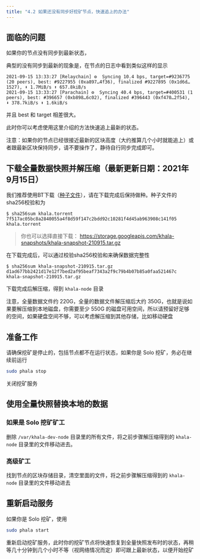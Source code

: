 ```yaml
---
title: "4.2 如果还没有同步好挖矿节点，快速追上的办法"
---
```


## 面临的问题

如果你的节点没有同步到最新状态，

典型的没有同步到最新的现象是，在节点的日志中看到类似这样的显示

```
2021-09-15 13:33:27 [Relaychain] ⚙️  Syncing 10.4 bps, target=#9236775 (20 peers), best: #9227955 (0xa897…4f36), finalized #9227895 (0x1d6d…1527), ⬇ 1.7MiB/s ⬆ 657.8kiB/s
2021-09-15 13:33:27 [Parachain] ⚙️  Syncing 40.4 bps, target=#400531 (1 peers), best: #396657 (0xb898…6c02), finalized #396443 (0xf470…2f54), ⬇ 378.7kiB/s ⬆ 1.6kiB/s
```

并且 best 和 target 相差很大。

此时你可以考虑使用这里介绍的方法快速追上最新的状态。

注意：如果你的节点已经很接近最新的区块高度（大约推算几个小时就能追上）或者跟最新区块保持同步，请不要操作了，静待自行同步完成即可。

## 下载全量数据快照并解压缩（最新更新日期：2021年9月15日）

我们推荐使用BT下载（<a href="/files/khala.torrent">种子文件</a>），请在下载完成后保持做种。种子文件的sha256校验和为

```
$ sha256sum khala.torrent
7f517ac05bc8a2840055a4f8d59f147c2bdd92c10281f4d45ab963908c141f05  khala.torrent
```

> 你也可以选择直接下载： <https://storage.googleapis.com/khala-snapshots/khala-snapshot-210915.tar.gz>

在下载完成后，可以通过校验sha256校验和来确保数据完整性

```
$ sha256sum khala-snapshot-210915.tar.gz
d1ad677bb2421d17e12f7bed2af95beaf7343a2f9c79b4b07b85a0faa521467c  khala-snapshot-210915.tar.gz
```

下载完成后解压缩，得到 `khala-node` 目录

注意，全量数据文件约 220G，全量的数据文件解压缩后大约 350G，也就是说如果要解压缩到本地磁盘，你需要至少 550G 的磁盘可用空间，所以请预留好足够的空间，如果硬盘空间不够，可以考虑解压缩到其他存储，比如移动硬盘

## 准备工作

请确保挖矿是停止的，包括节点都不在运行状态，如果你是 Solo 挖矿，务必在继续前运行

```bash
sudo phala stop
```

关闭挖矿服务

## 使用全量快照替换本地的数据

### 如果是 Solo 挖矿矿工

删除 `/var/khala-dev-node` 目录里的所有文件，将之前步骤解压缩得到的 `khala-node` 目录里的文件移动进去。

### 高级矿工

找到节点的区块存储目录，清空里面的文件，将之前步骤解压缩得到的 `khala-node` 目录里的文件移动进去

## 重新启动服务

如果你是 Solo 挖矿，使用

```bash
sudo phala start
```

重新启动挖矿服务，此时你的挖矿节点将快速恢复到全量快照发布时的状态，再稍等几十分钟到几个小时不等（视网络情况而定）即可跟上最新状态，以便开始挖矿
